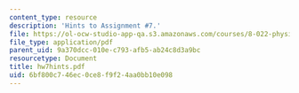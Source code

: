 ```yaml
---
content_type: resource
description: 'Hints to Assignment #7.'
file: https://ol-ocw-studio-app-qa.s3.amazonaws.com/courses/8-022-physics-ii-electricity-and-magnetism-fall-2002/6bf800c746ec0ce8f9f24aa0bb10e098_hw7hints.pdf
file_type: application/pdf
parent_uid: 9a370dcc-010e-c793-afb5-ab24c8d3a9bc
resourcetype: Document
title: hw7hints.pdf
uid: 6bf800c7-46ec-0ce8-f9f2-4aa0bb10e098
---
```

